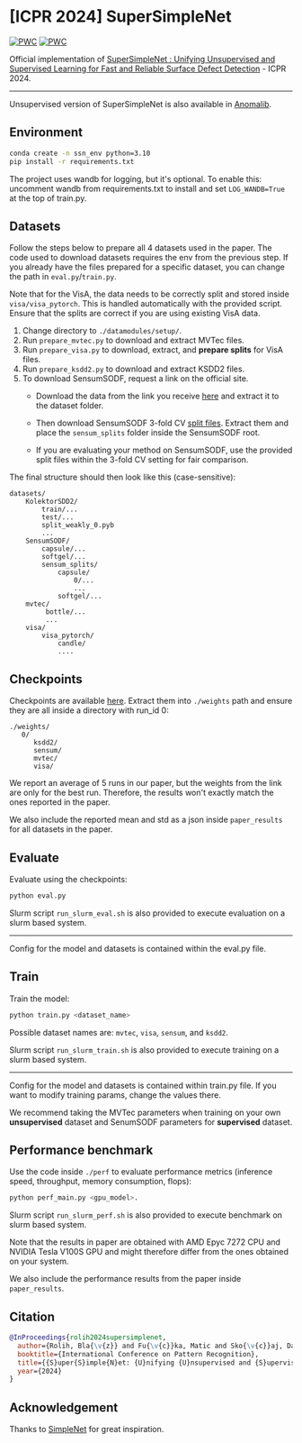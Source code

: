# [ICPR 2024] SuperSimpleNet

 	
[![PWC](https://img.shields.io/endpoint.svg?url=https://paperswithcode.com/badge/2408-03143/supervised-defect-detection-on-kolektorsdd2)](https://paperswithcode.com/sota/supervised-defect-detection-on-kolektorsdd2?p=2408-03143)
[![PWC](https://img.shields.io/endpoint.svg?url=https://paperswithcode.com/badge/2408-03143/supervised-defect-detection-on-sensumsodf)](https://paperswithcode.com/sota/supervised-defect-detection-on-sensumsodf?p=2408-03143)

Official implementation of [SuperSimpleNet : Unifying Unsupervised and Supervised Learning for Fast and Reliable Surface Defect Detection](https://arxiv.org/abs/2408.03143) - ICPR 2024.

---

Unsupervised version of SuperSimpleNet is also available in [Anomalib](https://github.com/open-edge-platform/anomalib).

## Environment
```bash
conda create -n ssn_env python=3.10
pip install -r requirements.txt
```

The project uses wandb for logging, but it's optional. 
To enable this: uncomment wandb from requirements.txt to install and set `LOG_WANDB=True` at the top of train.py.

## Datasets

Follow the steps below to prepare all 4 datasets used in the paper. The code used to download datasets requires the env from the previous step.
If you already have the files prepared for a specific dataset, you can change the path in `eval.py`/`train.py`.

Note that for the VisA, the data needs to be correctly split and stored inside `visa/visa_pytorch`. 
This is handled automatically with the provided script. Ensure that the splits are correct if you are using existing VisA data.

1. Change directory to `./datamodules/setup/`.
2. Run `prepare_mvtec.py` to download and extract MVTec files.
3. Run `prepare_visa.py` to download, extract, and **prepare splits** for VisA files.
4. Run `prepare_ksdd2.py` to download and extract KSDD2 files.
5. To download SensumSODF, request a link on the official site.
   - Download the data from the link you receive [here](https://www.sensum.eu/sensumsodf-dataset/) and extract it to the dataset folder.
   
   - Then download SensumSODF 3-fold CV [split files](https://drive.google.com/file/d/1CrolrOHHm3wHaKu6JKqQ62qQGclwDKBM/view?usp=sharing). Extract them and place the `sensum_splits` folder inside the SensumSODF root.
   
   - If you are evaluating your method on SensumSODF, use the provided split files within the 3-fold CV setting for fair comparison.

The final structure should then look like this (case-sensitive):

```
datasets/
    KolektorSDD2/
        train/...
        test/...
        split_weakly_0.pyb
        ...
    SensumSODF/
        capsule/...
        softgel/...
        sensum_splits/
            capsule/
                0/...
                ...
            softgel/...
    mvtec/
         bottle/...
         ...
    visa/
        visa_pytorch/
            candle/
            ....
```


## Checkpoints

Checkpoints are available [here](https://drive.google.com/file/d/1pCfBxCGXdsN0LVuf4R0KIVE6oRXJwMJ5/view?usp=sharing). 
Extract them into `./weights` path and ensure they are all inside a directory with run_id 0: 
```
./weights/
   0/
      ksdd2/
      sensum/
      mvtec/
      visa/
```

We report an average of 5 runs in our paper, but the weights from the link are only for the best run.
Therefore, the results won't exactly match the ones reported in the paper.

We also include the reported mean and std as a json inside `paper_results` for all datasets in the paper.

## Evaluate

Evaluate using the checkpoints:

```bash
python eval.py
```

Slurm script `run_slurm_eval.sh` is also provided to execute evaluation on a slurm based system.

---
Config for the model and datasets is contained within the eval.py file. 

## Train

Train the model:

```bash
python train.py <dataset_name>
```
Possible dataset names are: `mvtec`, `visa`, `sensum`, and `ksdd2`.

Slurm script `run_slurm_train.sh` is also provided to execute training on a slurm based system.

---

Config for the model and datasets is contained within train.py file. If you want to modify training params, change the values there. 

We recommend taking the MVTec parameters when training on your own **unsupervised** dataset and SenumSODF parameters for **supervised** dataset.

## Performance benchmark

Use the code inside `./perf` to evaluate performance metrics (inference speed, throughput, memory consumption, flops):

```bash
python perf_main.py <gpu_model>.
```

Slurm script `run_slurm_perf.sh` is also provided to execute benchmark on slurm based system.

Note that the results in paper are obtained with AMD Epyc 7272 CPU and NVIDIA Tesla V100S GPU and might therefore differ from the ones obtained on your system.

We also include the performance results from the paper inside `paper_results`.

## Citation

```bibtex
@InProceedings{rolih2024supersimplenet,
  author={Rolih, Bla{\v{z}} and Fu{\v{c}}ka, Matic and Sko{\v{c}}aj, Danijel},
  booktitle={International Conference on Pattern Recognition}, 
  title={{S}uper{S}imple{N}et: {U}nifying {U}nsupervised and {S}upervised {L}earning for {F}ast and {R}eliable {S}urface {D}efect {D}etection},
  year={2024}
}
```

## Acknowledgement

Thanks to [SimpleNet](https://github.com/DonaldRR/SimpleNet) for great inspiration.
